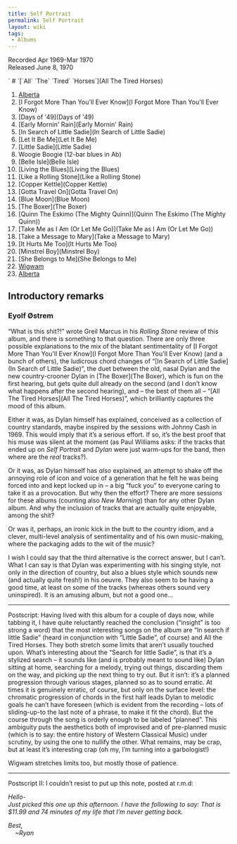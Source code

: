 ```yaml
---
title: Self Portrait
permalink: Self Portrait
layout: wiki
tags:
 - Albums
---
```


Recorded Apr 1969-Mar 1970  
Released June 8, 1970

<div id="songs">
` # `[`All` `The` `Tired` `Horses`](All The Tired Horses)

1.  [Alberta](Alberta)
2.  [I Forgot More Than You'll Ever
    Know](I Forgot More Than You'll Ever Know)
3.  [Days of '49](Days of '49)
4.  [Early Mornin' Rain](Early Mornin' Rain)
5.  [In Search of Little Sadie](In Search of Little Sadie)
6.  [Let It Be Me](Let It Be Me)
7.  [Little Sadie](Little Sadie)
8.  Woogie Boogie (12-bar blues in Ab)
9.  [Belle Isle](Belle Isle)
10. [Living the Blues](Living the Blues)
11. [Like a Rolling Stone](Like a Rolling Stone)
12. [Copper Kettle](Copper Kettle)
13. [Gotta Travel On](Gotta Travel On)
14. [Blue Moon](Blue Moon)
15. [The Boxer](The Boxer)
16. [Quinn The Eskimo (The Mighty
    Quinn)](Quinn The Eskimo (The Mighty Quinn))
17. [Take Me as I Am (Or Let Me
    Go)](Take Me as I Am (Or Let Me Go))
18. [Take a Message to Mary](Take a Message to Mary)
19. [It Hurts Me Too](It Hurts Me Too)
20. [Minstrel Boy](Minstrel Boy)
21. [She Belongs to Me](She Belongs to Me)
22. [Wigwam](Wigwam)
23. [Alberta](Alberta)

</div>
<div id="intro">
<h2>
Introductory remarks

</h2>
<h3>
Eyolf Østrem

</h3>
“What is this shit?!” wrote Greil Marcus in his <em>Rolling Stone</em>
review of this album, and there is something to that question. There are
only three possible explanations to the mix of the blatant
sentimentality of [I Forgot More Than You'll Ever
Know](I Forgot More Than You'll Ever Know) (and a bunch of
others), the ludicrous chord changes of “[In Search of Little
Sadie](In Search of Little Sadie)”, the duet between the old,
nasal Dylan and the new country-crooner Dylan in [The
Boxer](The Boxer), which is fun on the first hearing, but
gets quite dull already on the second (and I don’t know what happens
after the second hearing), and – the best of them all – “[All The Tired
Horses](All The Tired Horses)”, which brilliantly captures
the mood of this album.

Either it was, as Dylan himself has explained, conceived as a collection
of country standards, maybe inspired by the sessions with Johnny Cash in
1969. This would imply that it’s a serious effort. If so, it’s the best
proof that his muse was silent at the moment (as Paul Williams asks: if
the tracks that ended up on <em>Self Portrait </em>and <em>Dylan</em>
were just warm-ups for the band, then where are the <em>real</em>
tracks?).

Or it was, as Dylan himself has <em>also</em> explained, an attempt to
shake off the annoying role of icon and voice of a generation that he
felt he was being forced into and kept locked up in – a big “fuck you”
to everyone caring to take it as a provocation. But why then the effort?
There are more sessions for these albums (counting also <em>New
Morning</em>) than for any other Dylan album. And why the inclusion of
tracks that are actually quite enjoyable, among the shit?

Or was it, perhaps, an ironic kick in the butt to the country idiom, and
a clever, multi-level analysis of sentimentality and of his own
music-making, where the packaging adds to the wit of the music?

I wish I could say that the third alternative is the correct answer, but
I can’t. What I can say is that Dylan was experimenting with his singing
style, not only in the direction of country, but also a blues style
which sounds new (and actually quite fresh!) in his oeuvre. They also
seem to be having a good time, at least on some of the tracks (whereas
others sound very uninspired). It is an amusing album, but not a good
one…

<hr>
Postscript:  
Having lived with this album for a couple of days now, while tabbing it,
I have quite reluctantly reached the conclusion (“insight” is too strong
a word) that the most interesting songs on the album are “In search if
little Sadie” (heard in conjunction with “Little Sadie”, of course) and
All the Tired Horses. They both stretch some limits that aren’t usually
touched upon. What’s interesting about the “Search for little Sadie”, is
that it’s a stylized search – it sounds like (and is probably meant to
sound like) Dylan sitting at home, searching for a melody, trying out
things, discarding them on the way, and picking up the next thing to try
out. But it isn’t: it’s a planned progression through various stages,
planned so as to sound erratic. At times it is genuinely erratic, of
course, but only on the surface level: the chromatic progression of
chords in the first half leads Dylan to melodic goals he can’t have
foreseen (which is evident from the recording – lots of sliding-up-to
the last note of a phrase, to make it fit the chord). But the course
through the song is orderly enough to be labeled “planned”. This
ambiguity puts the aesthetics both of improvised and of pre-planned
music (which is to say: the entire history of Western Classical Music)
under scrutiny, by using the one to nullify the other. What remains, may
be crap, but at least it’s interesting crap (oh my, I’m turning into a
garbologist!)

Wigwam stretches limits too, but mostly those of patience.

<hr>
Postscript II: I couldn’t resist to put up this note, posted at r.m.d:

<em>Hello-  
Just picked this one up this afternoon. I have the following to say:
That is \$11.99 and 74 minutes of my life that I’m never getting back.  
  
Best,  
    \~Ryan</em>

</div>

